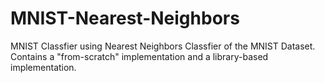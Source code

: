 # MNIST-Nearest-Neighbors
MNIST Classfier using Nearest Neighbors
Classfier of the MNIST Dataset. Contains a "from-scratch" implementation and a library-based implementation.
